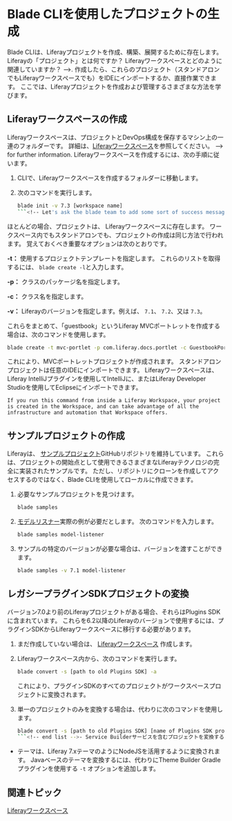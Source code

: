 # Blade CLIを使用したプロジェクトの生成
Blade CLIは、Liferayプロジェクトを作成、構築、展開するために存在します。 Liferayの「プロジェクト」とは何ですか？ Liferayワークスペースとどのように関連していますか？ -->. 作成したら、これらのプロジェクト（スタンドアロンでもLiferayワークスペースでも）をIDEにインポートするか、直接作業できます。 ここでは、Liferayプロジェクトを作成および管理するさまざまな方法を学びます。

## Liferayワークスペースの作成
Liferayワークスペースは、プロジェクトとDevOps構成を保存するマシン上の一連のフォルダーです。 詳細は、[Liferayワークスペース](../../tooling/liferay-workspace.md)を参照してください。 --> for further information. Liferayワークスペースを作成するには、次の手順に従います。

1.  CLIで、Liferayワークスペースを作成するフォルダーに移動します。

2.  次のコマンドを実行します。

    ``` bash
    blade init -v 7.3 [workspace name]
    ```<!-- Let's ask the blade team to add some sort of success message to this command. Also - when I ran this to test (it was my first time) I thought that the brackets were required - but I ended up creating a workspace with brackets in the folder path. would it be clearer to say `blade init -v 7.3 your-workspace-name` ? -->## プロジェクトを作成する
ほとんどの場合、プロジェクトは、 Liferayワークスペースに存在します。 ワークスペース内でもスタンドアロンでも、プロジェクトの作成は同じ方法で行われます。 覚えておくべき重要なオプションは次のとおりです。

**-t：** 使用するプロジェクトテンプレートを指定します。 これらのリストを取得するには、 `blade create -l`と入力します。

**-p：** クラスのパッケージ名を指定します。

**-c：** クラス名を指定します。

**-v：** Liferayのバージョンを指定します。例えば、 `7.1`、 `7.2`、又は `7.3`。

これらをまとめて、「guestbook」というLiferay MVCポートレットを作成する場合は、次のコマンドを使用します。

``` bash
blade create -t mvc-portlet -p com.liferay.docs.portlet -c GuestbookPortlet -v 7.3 guestbook
```

これにより、MVCポートレットプロジェクトが作成されます。 スタンドアロンプロジェクトは任意のIDEにインポートできます。 Liferayワークスペースは、Liferay IntelliJプラグインを使用してIntelliJに、またはLiferay Developer Studioを使用してEclipseにインポートできます。

``` tip::
If you run this command from inside a Liferay Workspace, your project is created in the Workspace, and can take advantage of all the infrastructure and automation that Workspace offers.
```

## サンプルプロジェクトの作成

Liferayは、 [サンプルプロジェクト](https://github.com/liferay/liferay-blade-samples/tree/7.3)GitHubリポジトリを維持しています。 これらは、プロジェクトの開始点として使用できるさまざまなLiferayテクノロジの完全に実装されたサンプルです。 ただし、リポジトリにクローンを作成してアクセスするのではなく、Blade CLIを使用してローカルに作成できます。

1.  必要なサンプルプロジェクトを見つけます。

    ``` bash
    blade samples
    ```

2.  [モデルリスナー](../../../liferay-internals/extending-liferay/creating-a-model-listener.md)実際の例が必要だとします。 次のコマンドを入力します。

    ``` bash
    blade samples model-listener
    ```

3.  サンプルの特定のバージョンが必要な場合は、バージョンを渡すことができます。

    ``` bash
    blade samples -v 7.1 model-listener
    ```

## レガシープラグインSDKプロジェクトの変換

バージョン7.0より前のLiferayプロジェクトがある場合、それらはPlugins SDKに含まれています。 これらを6.2以降のLiferayのバージョンで使用するには、プラグインSDKからLiferayワークスペースに移行する必要があります。

1.  まだ作成していない場合は、 [Liferayワークスペース](#creating-a-liferay-workspace) 作成します。

2.  Liferayワークスペース内から、次のコマンドを実行します。

    ``` bash
    blade convert -s [path to old Plugins SDK] -a
    ```

    これにより、プラグインSDKのすべてのプロジェクトがワークスペースプロジェクトに変換されます。

3.  単一のプロジェクトのみを変換する場合は、代わりに次のコマンドを使用します。

    ``` bash
    blade convert -s [path to old Plugins SDK] [name of Plugins SDK project to convert]
    ```<!-- end list -->- Service Builderサービスを含むプロジェクトを変換すると、Blade CLIは個別のAPIおよびサービスOSGiモジュールを作成します。 ポートレットはWARのままで、 `wars` フォルダーに移動します。
  - テーマは、Liferay 7.xテーマのようにNodeJSを活用するように変換されます。 Javaベースのテーマを変換するには、代わりにTheme Builder Gradleプラグインを使用する `-t` オプションを追加します。

## 関連トピック
[Liferayワークスペース](../../tooling/liferay-workspace.md)<!-- Placeholder until Workspace articles come through. -->
